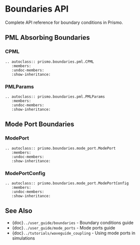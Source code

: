 # Boundaries API

Complete API reference for boundary conditions in Prismo.

## PML Absorbing Boundaries

### CPML

```{eval-rst}
.. autoclass:: prismo.boundaries.pml.CPML
   :members:
   :undoc-members:
   :show-inheritance:
```

### PMLParams

```{eval-rst}
.. autoclass:: prismo.boundaries.pml.PMLParams
   :members:
   :undoc-members:
   :show-inheritance:
```

## Mode Port Boundaries

### ModePort

```{eval-rst}
.. autoclass:: prismo.boundaries.mode_port.ModePort
   :members:
   :undoc-members:
   :show-inheritance:
```

### ModePortConfig

```{eval-rst}
.. autoclass:: prismo.boundaries.mode_port.ModePortConfig
   :members:
   :undoc-members:
   :show-inheritance:
```

## See Also

- {doc}`../user_guide/boundaries` - Boundary conditions guide
- {doc}`../user_guide/mode_ports` - Mode ports guide
- {doc}`../tutorials/waveguide_coupling` - Using mode ports in simulations

